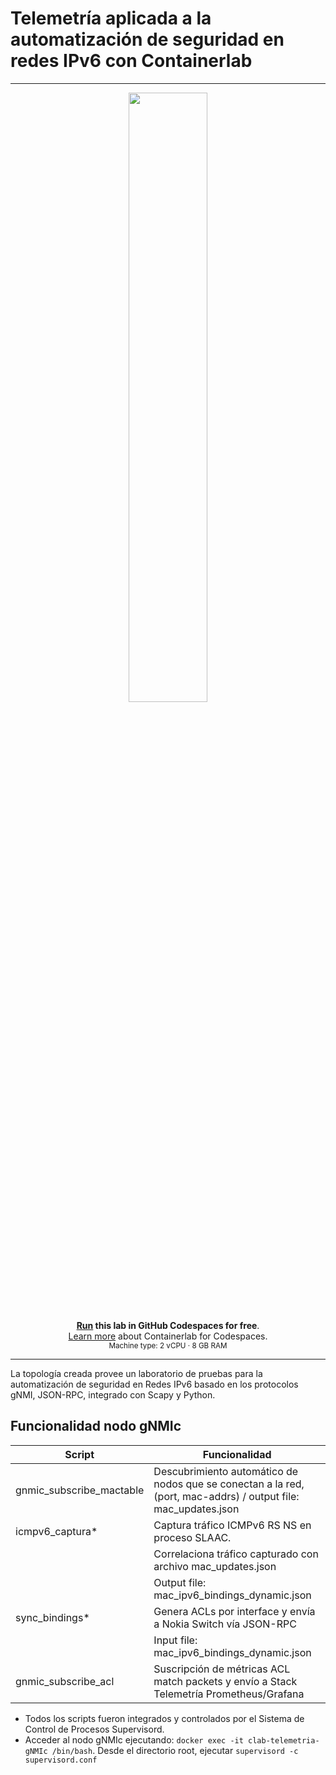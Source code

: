 # Telemetría aplicada a la automatización de seguridad en redes IPv6 con Containerlab
---
<div align=center markdown>
<a href="https://codespaces.new/ernestosv73/nokia24?quickstart=1">
<img src="https://gitlab.com/rdodin/pics/-/wikis/uploads/d78a6f9f6869b3ac3c286928dd52fa08/run_in_codespaces-v1.svg?sanitize=true" style="width:50%"/></a>

**[Run](https://codespaces.new/ernestosv73/telemetria-ipv6?quickstart=1) this lab in GitHub Codespaces for free**.  
[Learn more](https://containerlab.dev/manual/codespaces) about Containerlab for Codespaces.  
<small>Machine type: 2 vCPU · 8 GB RAM</small>
</div>

---
La topología creada provee un laboratorio de pruebas para la automatización de seguridad en Redes IPv6 basado en los protocolos gNMI, JSON-RPC, integrado con Scapy y Python. 

## Funcionalidad nodo gNMIc

| Script |Funcionalidad  |
|--|--|
| gnmic_subscribe_mactable |Descubrimiento automático de nodos que se conectan a la red, (port, mac-addrs) / output file: mac_updates.json  
| icmpv6_captura* |Captura tráfico ICMPv6 RS NS en proceso SLAAC.
|                 | Correlaciona tráfico capturado con archivo mac_updates.json 
|                 | Output file: mac_ipv6_bindings_dynamic.json
| sync_bindings* | Genera ACLs por interface y envía a Nokia Switch vía JSON-RPC
|                | Input file: mac_ipv6_bindings_dynamic.json  
| gnmic_subscribe_acl| Suscripción de métricas ACL match packets y envío a Stack Telemetría Prometheus/Grafana

* Todos los scripts fueron integrados y controlados por el Sistema de Control de Procesos Supervisord.
* Acceder al nodo gNMIc ejecutando: `docker exec -it clab-telemetria-gNMIc /bin/bash`. Desde el directorio root, ejecutar `supervisord -c supervisord.conf`

